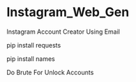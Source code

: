 # Instagram_Web_Gen
Instagram Account Creator Using Email

pip install requests

pip install names

Do Brute For Unlock Accounts
